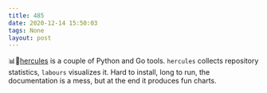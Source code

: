 ```yaml
---
title: 485
date: 2020-12-14 15:50:03
tags: None
layout: post
---
```


📊🔧[hercules](https://github.com/src-d/hercules) is a couple of Python and Go tools. `hercules` collects repository statistics, `labours` visualizes it. Hard to install, long to run, the documentation is a mess, but at the end it produces fun charts.

